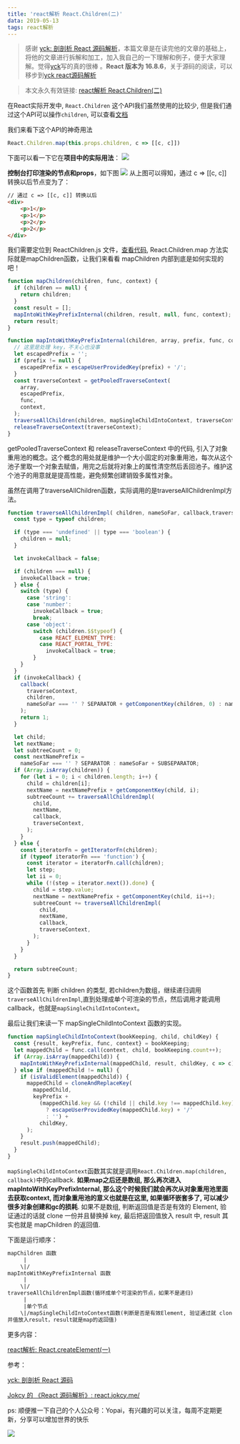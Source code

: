 ```yaml
---
title: 'react解析 React.Children(二)'
data: 2019-05-13
tags: react解析
---
```


> 感谢 [yck: 剖剖析 React 源码解析](https://github.com/KieSun/Dream/issues/18)，本篇文章是在读完他的文章的基础上，将他的文章进行拆解和加工，加入我自己的一下理解和例子，便于大家理解。觉得[yck](https://github.com/KieSun)写的真的很棒 。**React 版本为 16.8.6**，关于源码的阅读，可以移步到[yck react源码解析](https://github.com/KieSun/react-interpretation)

> 本文永久有效链接: [react解析 React.Children(二)](https://github.com/AttemptWeb/Record/issues/8)

在React实际开发中, ```React.Children``` 这个API我们虽然使用的比较少, 但是我们通过这个API可以操作```children```, 可以查看[文档](https://reactjs.org/docs/react-api.html#reactchildren)

我们来看下这个API的神奇用法
```javascript
React.Children.map(this.props.children, c => [[c, c]])
```
下面可以看一下它在**项目中的实际用法**：
![](https://raw.githubusercontent.com/AttemptWeb/Record/master/Img/WechatIMG50.jpeg)

**控制台打印渲染的节点和props**，如下图 
![](https://raw.githubusercontent.com/AttemptWeb/Record/master/Img/1557231565848.jpg)
从上图可以得知，通过 c => [[c, c]] 转换以后节点变为了：
```html
// 通过 c => [[c, c]] 转换以后
<div>
    <p>1</p>
    <p>1</p>
    <p>2</p>
    <p>2</p>
</div>
```

我们需要定位到 ReactChildren.js 文件，[查看代码](https://github.com/KieSun/react-interpretation/blob/master/packages/react/src/ReactChildren.js), React.Children.map 方法实际就是mapChildren函数，让我们来看看 mapChildren 内部到底是如何实现的吧！

```javascript
function mapChildren(children, func, context) {
  if (children == null) {
    return children;
  }
  const result = [];
  mapIntoWithKeyPrefixInternal(children, result, null, func, context);
  return result;
}

function mapIntoWithKeyPrefixInternal(children, array, prefix, func, context) {
  // 这里是处理 key，不关心也没事
  let escapedPrefix = '';
  if (prefix != null) {
    escapedPrefix = escapeUserProvidedKey(prefix) + '/';
  }
  const traverseContext = getPooledTraverseContext(
    array,
    escapedPrefix,
    func,
    context,
  );
  traverseAllChildren(children, mapSingleChildIntoContext, traverseContext);
  releaseTraverseContext(traverseContext);
}
```
getPooledTraverseContext 和 releaseTraverseContext 中的代码, 引入了对象重用池的概念。这个概念的用处就是维护一个大小固定的对象重用池，每次从这个池子里取一个对象去赋值，用完之后就将对象上的属性清空然后丢回池子。维护这个池子的用意就是提高性能，避免频繁创建销毁多属性对象。

虽然在调用了traverseAllChildren函数，实际调用的是traverseAllChildrenImpl方法。

```javascript
function traverseAllChildrenImpl( children, nameSoFar, callback,traverseContext ) {
  const type = typeof children;

  if (type === 'undefined' || type === 'boolean') {
    children = null;
  }

  let invokeCallback = false;

  if (children === null) {
    invokeCallback = true;
  } else {
    switch (type) {
      case 'string':
      case 'number':
        invokeCallback = true;
        break;
      case 'object':
        switch (children.$$typeof) {
          case REACT_ELEMENT_TYPE:
          case REACT_PORTAL_TYPE:
            invokeCallback = true;
        }
    }
  }
  if (invokeCallback) {
    callback(
      traverseContext,
      children,
      nameSoFar === '' ? SEPARATOR + getComponentKey(children, 0) : nameSoFar,
    );
    return 1;
  }

  let child;
  let nextName;
  let subtreeCount = 0;
  const nextNamePrefix =
    nameSoFar === '' ? SEPARATOR : nameSoFar + SUBSEPARATOR;
  if (Array.isArray(children)) {
    for (let i = 0; i < children.length; i++) {
      child = children[i];
      nextName = nextNamePrefix + getComponentKey(child, i);
      subtreeCount += traverseAllChildrenImpl(
        child,
        nextName,
        callback,
        traverseContext,
      );
    }
  } else {
    const iteratorFn = getIteratorFn(children);
    if (typeof iteratorFn === 'function') {
      const iterator = iteratorFn.call(children);
      let step;
      let ii = 0;
      while (!(step = iterator.next()).done) {
        child = step.value;
        nextName = nextNamePrefix + getComponentKey(child, ii++);
        subtreeCount += traverseAllChildrenImpl(
          child,
          nextName,
          callback,
          traverseContext,
        );
      }
    }
  }

  return subtreeCount;
}
```
这个函数首先 判断 children 的类型, 若children为数组，继续递归调用```traverseAllChildrenImpl```,直到处理成单个可渲染的节点，然后调用才能调用callback，也就是```mapSingleChildIntoContext```。

最后让我们来读一下 mapSingleChildIntoContext 函数的实现。

```javascript
function mapSingleChildIntoContext(bookKeeping, child, childKey) {
  const {result, keyPrefix, func, context} = bookKeeping;
  let mappedChild = func.call(context, child, bookKeeping.count++);
  if (Array.isArray(mappedChild)) {
    mapIntoWithKeyPrefixInternal(mappedChild, result, childKey, c => c);
  } else if (mappedChild != null) {
    if (isValidElement(mappedChild)) {
      mappedChild = cloneAndReplaceKey(
        mappedChild,
        keyPrefix +
          (mappedChild.key && (!child || child.key !== mappedChild.key)
            ? escapeUserProvidedKey(mappedChild.key) + '/'
            : '') +
          childKey,
      );
    }
    result.push(mappedChild);
  }
}
```
```mapSingleChildIntoContext```函数其实就是调用```React.Children.map(children, callback)```中的callback. **如果map之后还是数组, 那么再次进入mapIntoWithKeyPrefixInternal, 那么这个时候我们就会再次从对象重用池里面去获取context, 而对象重用池的意义也就是在这里, 如果循环嵌套多了, 可以减少很多对象创建和gc的损耗**. 如果不是数组, 判断返回值是否是有效的 Element, 验证通过的话就 clone 一份并且替换掉 key, 最后把返回值放入 result 中, result 其实也就是 mapChildren 的返回值.

下面是运行顺序：
```html
mapChildren 函数
     |
    \|/
mapIntoWithKeyPrefixInternal 函数     
     |
    \|/
traverseAllChildrenImpl函数(循环成单个可渲染的节点，如果不是递归)
     |    
     |单个节点
    \|/mapSingleChildIntoContext函数(判断是否是有效Element, 验证通过就 clone 并且替换掉 key,
并值放入result，result就是map的返回值)
```

更多内容：

[react解析: React.createElement(一)](https://github.com/AttemptWeb/Record/issues/7)

参考：

[yck: 剖剖析 React 源码](https://github.com/KieSun/Dream/issues/18)

[Jokcy 的 《React 源码解析》: react.jokcy.me/](https://react.jokcy.me/book/api/react-element.html)

ps: 顺便推一下自己的个人公众号：Yopai，有兴趣的可以关注，每周不定期更新，分享可以增加世界的快乐

![](https://i.screenshot.net/g2x6lbd)
